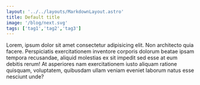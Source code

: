 ```yaml
---
layout: '../../layouts/MarkdownLayout.astro'
title: Default title
image: '/blog/next.svg'
tags: ['tag1','tag2','tag3']
---
```

Lorem, ipsum dolor sit amet consectetur adipisicing elit. Non architecto quia facere. Perspiciatis exercitationem inventore corporis dolorum beatae ipsam tempora recusandae, aliquid molestias ex sit impedit sed esse at eum debitis rerum! At asperiores nam exercitationem iusto aliquam ratione quisquam, voluptatem, quibusdam ullam veniam eveniet laborum natus esse nesciunt unde?